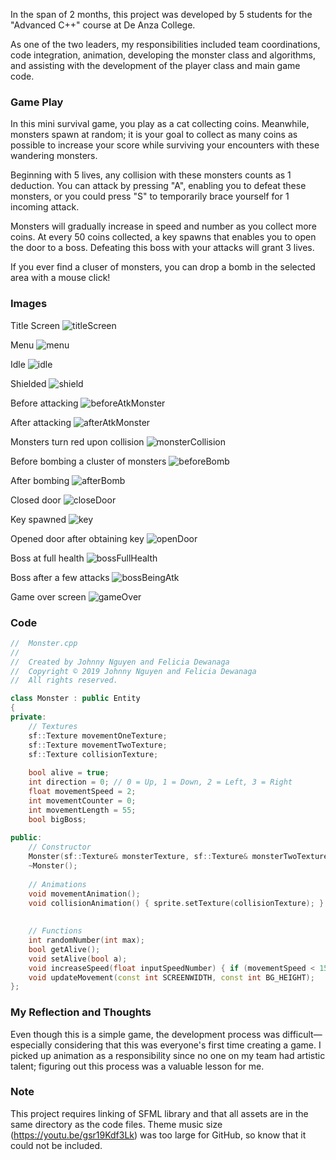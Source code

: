 In the span of 2 months, this project was developed by 5 students for the "Advanced C++" course at De Anza College.

As one of the two leaders, my responsibilities included team coordinations, code integration, animation, developing the monster class and algorithms, and assisting with the development of the player class and main game code.

### Game Play

In this mini survival game, you play as a cat collecting coins. Meanwhile, monsters spawn at random; it is your goal to collect as many coins as possible to increase your score while surviving your encounters with these wandering monsters.

Beginning with 5 lives, any collision with these monsters counts as 1 deduction. You can attack by pressing "A", enabling you to defeat these monsters, or you could press "S" to temporarily brace yourself for 1 incoming attack. 

Monsters will gradually increase in speed and number as you collect more coins. At every 50 coins collected, a key spawns that enables you to open the door to a boss. Defeating this boss with your attacks will grant 3 lives.

If you ever find a cluser of monsters, you can drop a bomb in the selected area with a mouse click!

### Images
Title Screen
![titleScreen](screenshots/titleScreen.png)

Menu
![menu](screenshots/optionsScreen.png)

Idle
![idle](screenshots/idleGame.png)

Shielded
![shield](screenshots/shield.png)

Before attacking
![beforeAtkMonster](screenshots/beforeAtkMon.png)

After attacking
![afterAtkMonster](screenshots/afterAtkMon.png)

Monsters turn red upon collision
![monsterCollision](screenshots/monsterCollision.png)

Before bombing a cluster of monsters
![beforeBomb](screenshots/beforeBomb.png)

After bombing
![afterBomb](screenshots/afterBomb.png)

Closed door
![closeDoor](screenshots/closeDoor.png)

Key spawned 
![key](screenshots/keySpawn.png)

Opened door after obtaining key
![openDoor](screenshots/openDoor.png)

Boss at full health
![bossFullHealth](screenshots/boss1.png)

Boss after a few attacks
![bossBeingAtk](screenshots/boss2.png)

Game over screen
![gameOver](screenshots/gameOver.png)

### Code 
```C++
//  Monster.cpp
//
//  Created by Johnny Nguyen and Felicia Dewanaga
//  Copyright © 2019 Johnny Nguyen and Felicia Dewanaga
//  All rights reserved.

class Monster : public Entity
{
private:
    // Textures
    sf::Texture movementOneTexture;
    sf::Texture movementTwoTexture;
    sf::Texture collisionTexture;
    
    bool alive = true;
    int direction = 0; // 0 = Up, 1 = Down, 2 = Left, 3 = Right
    float movementSpeed = 2;
    int movementCounter = 0;
    int movementLength = 55;
    bool bigBoss;
    
public:
    // Constructor
    Monster(sf::Texture& monsterTexture, sf::Texture& monsterTwoTexture, sf::Texture& monsterCollisionTexture, float chamberx, float chambery, bool boss = false);
    ~Monster();
    
    // Animations
    void movementAnimation();
    void collisionAnimation() { sprite.setTexture(collisionTexture); }
    
    
    // Functions
    int randomNumber(int max);
    bool getAlive();
    void setAlive(bool a);
    void increaseSpeed(float inputSpeedNumber) { if (movementSpeed < 15) movementSpeed += inputSpeedNumber; }
    void updateMovement(const int SCREENWIDTH, const int BG_HEIGHT);
};
```

### My Reflection and Thoughts

Even though this is a simple game, the development process was difficult—especially considering that this was everyone's first time creating a game. I picked up animation as a responsibility since no one on my team had artistic talent; figuring out this process was a valuable lesson for me.

### Note

This project requires linking of SFML library and that all assets are in the same directory as the code files.
Theme music size (https://youtu.be/gsr19Kdf3Lk) was too large for GitHub, so know that it could not be included.
